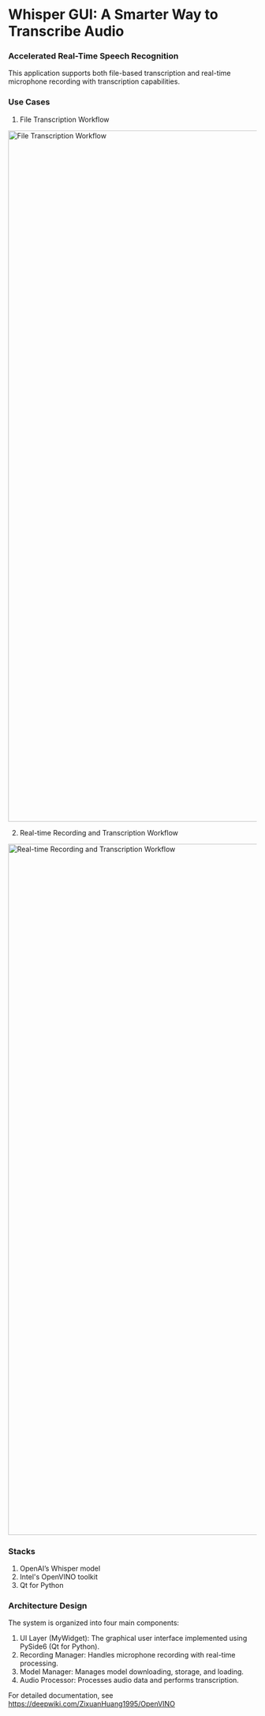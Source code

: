 # Whisper GUI: A Smarter Way to Transcribe Audio

### Accelerated Real-Time Speech Recognition 
This application supports both file-based transcription and real-time microphone recording with transcription capabilities. 

### Use Cases 
1. File Transcription Workflow
<img width="1399" alt="File Transcription Workflow" src="https://github.com/user-attachments/assets/7017256b-1558-434b-a0c2-fb075ed85046" />

2. Real-time Recording and Transcription Workflow
<img width="1399" alt=" Real-time Recording and Transcription Workflow" src="https://github.com/user-attachments/assets/0518bca0-da84-46df-8d9e-bc6fcf7268ee" />

### Stacks
1. OpenAI’s Whisper model
2. Intel's OpenVINO toolkit
3. Qt for Python

### Architecture Design 
The system is organized into four main components:
1. UI Layer (MyWidget): The graphical user interface implemented using PySide6 (Qt for Python). 
2. Recording Manager: Handles microphone recording with real-time processing. 
3. Model Manager: Manages model downloading, storage, and loading. 
4. Audio Processor: Processes audio data and performs transcription.


For detailed documentation, see https://deepwiki.com/ZixuanHuang1995/OpenVINO

